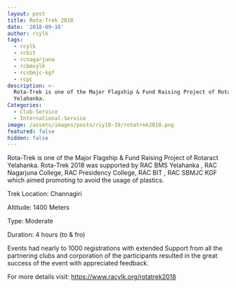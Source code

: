 ```yaml
---
layout: post
title: Rota-Trek 2018
date: '2018-09-16'
author: rcylk
tags:
  - rcylk
  - rcbit
  - rcnagarjuna
  - rcbmsylk
  - rcsbmjc-kgf
  - rcpc
description: >-
  Rota-Trek is one of the Major Flagship & Fund Raising Project of Rotaract
  Yelahanka.
Categories:
  - Club-Service
  - International-Service
image: /assets/images/posts/riy18-19/rotatrek2018.png
featured: false
hidden: false
---
```

Rota-Trek is one of the Major Flagship & Fund Raising Project of Rotaract Yelahanka. Rota-Trek 2018 was supported by RAC BMS Yelahanka , RAC Nagarjuna College, RAC Presidency College, RAC BIT , RAC SBMJC KGF which aimed promoting to avoid the usage of plastics.

Trek Location: Channagiri

Altitude: 1400 Meters

Type: Moderate

Duration: 4 hours (to & fro)

Events had nearly to 1000 registrations with extended Support from all the partnering clubs and corporation of the participants resulted in the great success of the event with appreciated feedback.

For more details visit: <a rel="noopener noreferrer" target="_blank" href="https://www.racylk.org/rotatrek2018">https://www.racylk.org/rotatrek2018</a>
